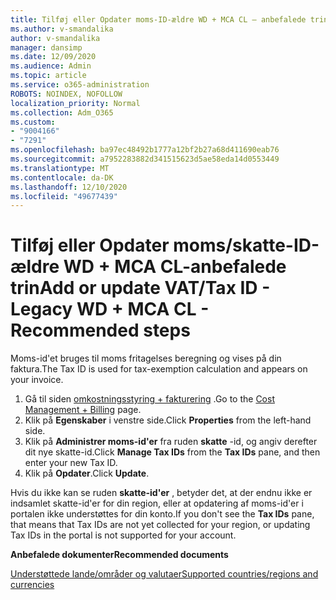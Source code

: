 ```yaml
---
title: Tilføj eller Opdater moms-ID-ældre WD + MCA CL – anbefalede trin
ms.author: v-smandalika
author: v-smandalika
manager: dansimp
ms.date: 12/09/2020
ms.audience: Admin
ms.topic: article
ms.service: o365-administration
ROBOTS: NOINDEX, NOFOLLOW
localization_priority: Normal
ms.collection: Adm_O365
ms.custom:
- "9004166"
- "7291"
ms.openlocfilehash: ba97ec48492b1777a12bf2b27a68d411690eab76
ms.sourcegitcommit: a7952283882d341515623d5ae58eda14d0553449
ms.translationtype: MT
ms.contentlocale: da-DK
ms.lasthandoff: 12/10/2020
ms.locfileid: "49677439"
---
```

# <a name="add-or-update-vattax-id---legacy-wd--mca-cl---recommended-steps"></a><span data-ttu-id="65124-102">Tilføj eller Opdater moms/skatte-ID-ældre WD + MCA CL-anbefalede trin</span><span class="sxs-lookup"><span data-stu-id="65124-102">Add or update VAT/Tax ID - Legacy WD + MCA CL - Recommended steps</span></span>

<span data-ttu-id="65124-103">Moms-id'et bruges til moms fritagelses beregning og vises på din faktura.</span><span class="sxs-lookup"><span data-stu-id="65124-103">The Tax ID is used for tax-exemption calculation and appears on your invoice.</span></span>

1. <span data-ttu-id="65124-104">Gå til siden [omkostningsstyring + fakturering](https://ms.portal.azure.com/#blade/Microsoft_Azure_GTM/ModernBillingMenuBlade/Overview) .</span><span class="sxs-lookup"><span data-stu-id="65124-104">Go to the [Cost Management + Billing](https://ms.portal.azure.com/#blade/Microsoft_Azure_GTM/ModernBillingMenuBlade/Overview) page.</span></span> 
2. <span data-ttu-id="65124-105">Klik på **Egenskaber** i venstre side.</span><span class="sxs-lookup"><span data-stu-id="65124-105">Click **Properties** from the left-hand side.</span></span> 
3. <span data-ttu-id="65124-106">Klik på **Administrer moms-id'er** fra ruden **skatte** -id, og angiv derefter dit nye skatte-id.</span><span class="sxs-lookup"><span data-stu-id="65124-106">Click **Manage Tax IDs** from the **Tax IDs** pane, and then enter your new Tax ID.</span></span>
4. <span data-ttu-id="65124-107">Klik på **Opdater**.</span><span class="sxs-lookup"><span data-stu-id="65124-107">Click **Update**.</span></span> 

<span data-ttu-id="65124-108">Hvis du ikke kan se ruden **skatte-id'er** , betyder det, at der endnu ikke er indsamlet skatte-id'er for din region, eller at opdatering af moms-id'er i portalen ikke understøttes for din konto.</span><span class="sxs-lookup"><span data-stu-id="65124-108">If you don't see the **Tax IDs** pane, that means that Tax IDs are not yet collected for your region, or updating Tax IDs in the portal is not supported for your account.</span></span>

<span data-ttu-id="65124-109">**Anbefalede dokumenter**</span><span class="sxs-lookup"><span data-stu-id="65124-109">**Recommended documents**</span></span>

[<span data-ttu-id="65124-110">Understøttede lande/områder og valutaer</span><span class="sxs-lookup"><span data-stu-id="65124-110">Supported countries/regions and currencies</span></span>](https://azure.microsoft.com/pricing/faq/)


